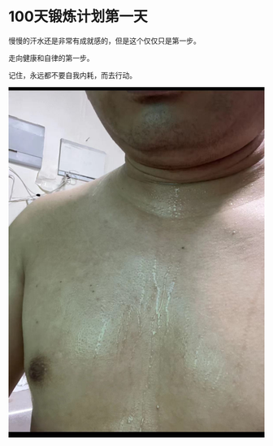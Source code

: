 # 100天锻炼计划第一天



慢慢的汗水还是非常有成就感的，但是这个仅仅只是第一步。

走向健康和自律的第一步。

记住，永远都不要自我内耗，而去行动。





![流汗的见证](picture/31658243218_.pic.jpg)


